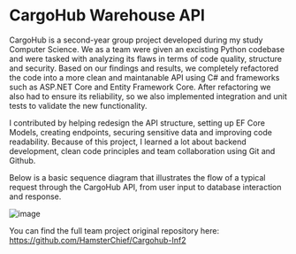 # CargoHub Warehouse API 

CargoHub is a second-year group project developed during my study Computer Science. We as a team were given an excisting Python codebase and were tasked with analyzing its flaws in terms of code quality, structure and
security. Based on our findings and results, we completely refactored the code into a more clean and maintanable API using C# and frameworks such as ASP.NET Core and Entity Framework Core. After refactoring we also had to 
ensure its reliability, so we also implemented integration and unit tests to validate the new functionality.

I contributed by helping redesign the API structure, setting up EF Core Models, creating endpoints, securing sensitive data and improving code readability. Because of this project, I learned a lot about backend development,
clean code principles and team collaboration using Git and Github. 

Below is a basic sequence diagram that illustrates the flow of a typical request through the CargoHub API, from user input to database interaction and response.

![image](https://github.com/user-attachments/assets/0175b08c-6103-4004-aeaf-696aa869eb0f)

You can find the full team project original repository here:
https://github.com/HamsterChief/Cargohub-Inf2
